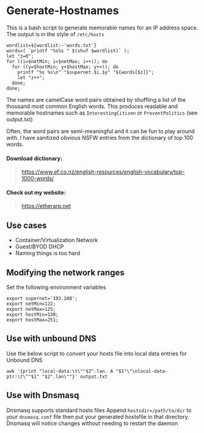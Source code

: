 # Generate-Hostnames

This is a bash script to generate memorable names for an IP address space. The output is in the style of `/etc/hosts`

```
wordlist=${wordlist:-'words.txt'}
words=( `printf "%s%s " $(shuf $wordlist)` );
let "z=0";
for ((i=$netMin; i<$netMax; i++)); do
  for ((y=$hostMin; y<$hostMax; y++)); do
    printf "%s %s\n" "$supernet.$i.$y" "${words[$z]}";
    let "z++";
  done;
done;
```

The names are camelCase word pairs obtained by shuffling a list of the thousand most common English words. This produces readable and memorable hostnames such as  `InterestingCitizen` or `PreventPolitics` (see output.txt) 

Often, the word pairs are semi-meaningful and it can be fun to play around with. I have sanitized obvious NSFW entries from the dictionary of top 100 words.

#### Download dictionary:
>https://www.ef.co.nz/english-resources/english-vocabulary/top-1000-words/

#### Check out my website:
> https://etherarp.net


## Use cases

- Container/Virtualization Network
- Guest/BYOD DHCP
- Naming things is too hard 

## Modifying the network ranges

Set the following environment variables

``` 
export supernet='192.168'; 
export netMin=122;
export netMax=125;
export hostMin=130;
export hostMax=251;
```

## Use with unbound DNS

Use the below script to convert your hosts file into local data entries for Unbound DNS 

```
awk '{print "local-data:\t\""$2".lan. A "$1"\"\nlocal-data-ptr:\t\""$1" "$2".lan\""}' output.txt
```

## Use with Dnsmasq 

Dnsmasq supports standard hosts files Append `hostsdir=/path/to/dir` to your `dnsmasq.conf` file then put your generated hostsfile in that directory. Dnsmasq will notice changes without needing to restart the daemon 


